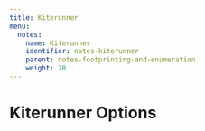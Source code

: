 ```yaml
---
title: Kiterunner
menu:
  notes:
    name: Kiterunner
    identifier: notes-kiterunner
    parent: notes-footprinting-and-enumeration
    weight: 20
---
```

# Kiterunner Options

